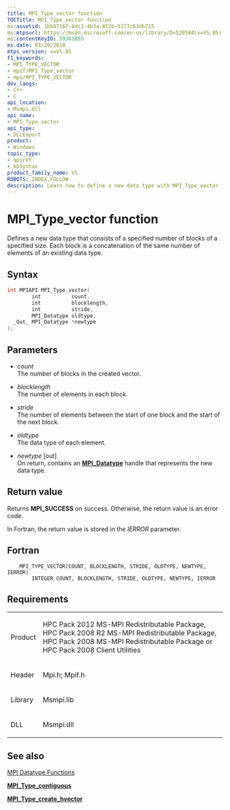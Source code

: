 ```yaml
---
title: MPI_Type_vector function
TOCTitle: MPI_Type_vector function
ms:assetid: 1bb8716f-8dc1-4b3a-8f2b-5177c63db715
ms:mtpsurl: https://msdn.microsoft.com/en-us/library/Dn520584(v=VS.85)
ms:contentKeyID: 59361055
ms.date: 03/28/2018
mtps_version: v=VS.85
f1_keywords:
- MPI_TYPE_VECTOR
- mpif/MPI_Type_vector
- mpi/MPI_TYPE_VECTOR
dev_langs:
- C++
- C
api_location:
- Msmpi.dll
api_name:
- MPI_Type_vector
api_type:
- DLLExport
product:
- Windows
topic_type:
- apiref
- kbSyntax
product_family_name: VS
ROBOTS: INDEX,FOLLOW
description: Learn how to define a new data type with MPI_Type_vector function on Microsoft's platform. Understand syntax, parameters, and return values.
---
```


# MPI\_Type\_vector function

Defines a new data type that consists of a specified number of blocks of a specified size. Each block is a concatenation of the same number of elements of an existing data type.

## Syntax

``` c++
int MPIAPI MPI_Type_vector(
        int          count,
        int          blocklength,
        int          stride,
        MPI_Datatype oldtype,
  _Out_ MPI_Datatype *newtype
);
```

## Parameters

  - *count*  
    The number of blocks in the created vector.

  - *blocklength*  
    The number of elements in each block.

  - *stride*  
    The number of elements between the start of one block and the start of the next block.

  - *oldtype*  
    The data type of each element.

  - *newtype* \[out\]  
    On return, contains an [**MPI\_Datatype**](mpi-datatype-enumeration.md) handle that represents the new data type.

## Return value

Returns **MPI\_SUCCESS** on success. Otherwise, the return value is an error code.

In Fortran, the return value is stored in the *IERROR* parameter.

## Fortran

``` FORTRAN
    MPI_TYPE_VECTOR(COUNT, BLOCKLENGTH, STRIDE, OLDTYPE, NEWTYPE, IERROR)
        INTEGER COUNT, BLOCKLENGTH, STRIDE, OLDTYPE, NEWTYPE, IERROR
```

## Requirements

<table>
<colgroup>
<col/>
<col/>
</colgroup>
<tbody>
<tr class="odd">
<td><p>Product</p></td>
<td><p>HPC Pack 2012 MS-MPI Redistributable Package, HPC Pack 2008 R2 MS-MPI Redistributable Package, HPC Pack 2008 MS-MPI Redistributable Package or HPC Pack 2008 Client Utilities</p></td>
</tr>
<tr class="even">
<td><p>Header</p></td>
<td>Mpi.h;
Mpif.h</td>
</tr>
<tr class="odd">
<td><p>Library</p></td>
<td>Msmpi.lib</td>
</tr>
<tr class="even">
<td><p>DLL</p></td>
<td>Msmpi.dll</td>
</tr>
</tbody>
</table>


## See also

[MPI Datatype Functions](mpi-datatype-functions.md)

[**MPI\_Type\_contiguous**](mpi-type-contiguous-function.md)

[**MPI\_Type\_create\_hvector**](mpi-type-create-hvector-function.md)

